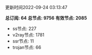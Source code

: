 更新时间2022-09-24 03:13:47

**总订阅: 64**
**总节点: 9756**
**有效节点: 2085**
- ss节点: 227
- v2ray节点: 1781
- ssr节点: 11
- trojan节点: 66
